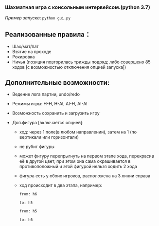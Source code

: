 ### Шахматная игра с консольным интервейсом.(python 3.7)


_Пример запуска_: `python gui.py`

## Реализованные правила：
+ Шах/мат/пат
+ Взятие на проходе
+ Рокировка
+ Ничья (позиция повторилась трижды подряд; либо совершено 85 ходов [с возможностью отключения опцией запуска])

## Дополнительные возможности:
+ Ведение лога партии, undo/redo
 
+ Режимы игры: H-H, H-AI, AI-H, AI-AI
+ Возможность сохранить и загрузить игру

+ Доп.фигура [включается опцией]:
    + ход: через 1 поле(в любом направлении), затем на 1 (по вертикали или горизонтали)
    + не рубит фигуры
    + может фигуру перепрыгнуть на первом этапе хода, перекрасив её в другой цвет, при этом она сама окрашивается в противоположный и этой фигурой нельзя ходить 2 хода
    + фигура есть у обоих игроков, расположена на 3 линии справа
    + ход происходит в два этапа, например:
        
        `from: h6`
 
        `to: h5`
        
        `from: h5`
 
        `to: h6`
    